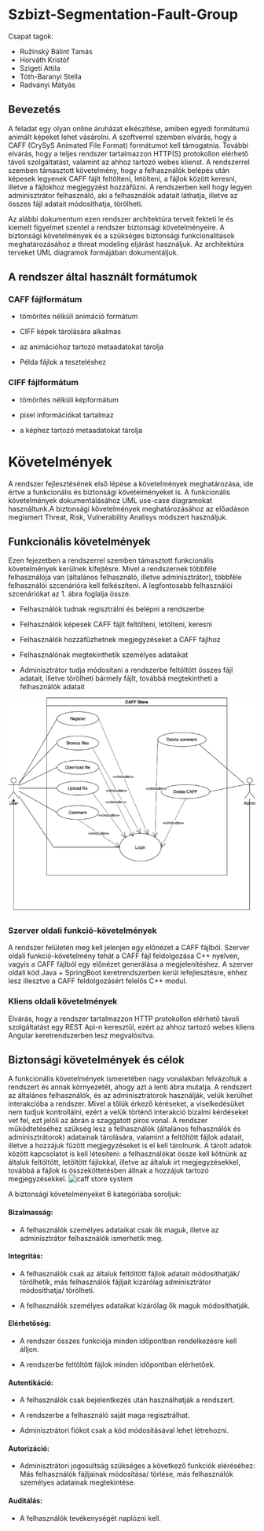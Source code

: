 # Szbizt-Segmentation-Fault-Group

Csapat tagok:

-   Ružinský Bálint Tamás
-   Horváth Kristóf
-   Szigeti Attila
-   Tóth-Baranyi Stella
-   Radványi Mátyás
 


## Bevezetés
A feladat egy olyan online áruházat elkészítése, amiben egyedi formátumú animált képeket lehet vásárolni. A szoftverrel szemben elvárás, hogy a CAFF (CrySyS Animated File Format) formátumot kell támogatnia. További elvárás, hogy a teljes rendszer tartalmazzon HTTP(S) protokollon elérhető távoli szolgáltatást, valamint az ahhoz tartozó webes klienst. A rendszerrel szemben támasztott követelmény, hogy a felhasználók belépés után képesek legyenek CAFF fájlt feltölteni, letölteni, a fájlok között keresni, illetve a fájlokhoz megjegyzést hozzáfűzni. A rendszerben kell hogy legyen adminisztrátor felhasználó, aki a felhasználók adatait láthatja, illetve az összes fájl adatait módosíthatja, törölheti.

Az alábbi dokumentum ezen rendszer architektúra terveit fekteti le és kiemelt figyelmet szentel a rendszer biztonsági követelményeire. A biztonsági követelmények és a szükséges biztonsági funkcionalitások meghatározásához a threat modeling eljárást használjuk. Az architektúra terveket UML diagramok formájában dokumentáljuk.

## A rendszer által használt formátumok

### CAFF fájlformátum

-   tömörítés nélküli animáció formátum
    
-   CIFF képek tárolására alkalmas
    
-   az animációhoz tartozó metaadatokat tárolja
    
-   Példa fájlok a teszteléshez
    

### CIFF fájlformátum

-   tömörítés nélküli képformátum
    
-   pixel információkat tartalmaz
    
-   a képhez tartozó metaadatokat tárolja
 # Követelmények

A rendszer fejlesztésének első lépése a követelmények meghatározása, ide értve a funkcionális és biztonsági követelményeket is. A funkcionális követelmények dokumentálásához UML use-case diagramokat használtunk.A biztonsági követelmények meghatározásához az előadáson megismert Threat, Risk, Vulnerability Analisys módszert használjuk.

## Funkcionális követelmények

Ezen fejezetben a rendszerrel szemben támasztott funkcionális követelmények kerülnek kifejtésre. Mivel a rendszernek többféle felhasználója van (általános felhasználó, illetve adminisztrátor), többféle felhasználói szcenárióra kell felkészíteni. A legfontosabb felhasználói szcenáriókat az 1. ábra foglalja össze.

-   Felhasználók tudnak regisztrálni és belépni a rendszerbe
    
-   Felhasználók képesek CAFF fájlt feltölteni, letölteni, keresni
    
-   Felhasználók hozzáfűzhetnek megjegyzéseket a CAFF fájlhoz
    
-   Felhasználónak megtekinthetik személyes adataikat
    
-   Adminisztrátor  tudja módosítani a rendszerbe feltöltött összes fájl adatait, illetve törölheti bármely fájlt, továbbá megtekintheti a felhasználók adatait

![use case diagram](https://github.com/Mradvanyi123/Szbizt-Segmentation-Fault-Group/blob/Mradvanyi123-patch-1/use_case.drawio.png)

### Szerver oldali funkció-követelmények

A rendszer felületén meg kell jelenjen egy előnézet a CAFF fájlból. Szerver oldali funkció-követelmény tehát a CAFF fájl feldolgozása C++ nyelven, vagyis a CAFF fájlból egy előnézet generálása a megjelenítéshez. A szerver oldali kód Java + SpringBoot keretrendszerben kerül lefejlesztésre, ehhez lesz illesztve a CAFF feldolgozásért felelős C++ modul.

### Kliens oldali követelmények

Elvárás, hogy a rendszer tartalmazzon HTTP protokollon elérhető távoli szolgáltatást egy REST Api-n keresztül, ezért az ahhoz tartozó webes kliens Angular keretrendszerben lesz megvalósítva.
## Biztonsági követelmények és célok

A funkcionális követelmények ismeretében nagy vonalakban felvázoltuk a rendszert és annak környezetét, ahogy azt a lenti ábra mutatja. A rendszert az általános felhasználók, és az adminisztrátorok használják, velük kerülhet interakcióba a rendszer. Mivel a tőlük érkező kéréseket, a viselkedésüket nem tudjuk kontrollálni, ezért a velük történő interakció bizalmi kérdéseket vet fel, ezt jelöli az ábrán a szaggatott piros vonal. A rendszer működtetéséhez szükség lesz a felhasználók (általános felhasználók és adminisztrátorok) adatainak tárolására, valamint a feltöltött fájlok adatait, illetve a hozzájuk fűzött megjegyzéseket is el kell tárolnunk. A tárolt adatok között kapcsolatot is kell létesíteni: a felhasználókat össze kell kötnünk az általuk feltöltött, letöltött fájlokkal, illetve az általuk írt megjegyzésekkel, továbbá a fájlok is összeköttetésben állnak a hozzájuk tartozó megjegyzésekkel.
![caff store system](https://github.com/Mradvanyi123/Szbizt-Segmentation-Fault-Group/blob/Mradvanyi123-patch-1/Untitled%20Diagram.drawio)

A biztonsági követelményeket 6 kategóriába soroljuk:
#### Bizalmasság:

-   A felhasználók személyes adataikat csak ők maguk, illetve az adminisztrátor felhasználók ismerhetik meg.
    

#### Integritás:

-   A felhasználók csak az általuk feltöltött fájlok adatait módosíthatják/ törölhetik, más felhasználók fájljait kizárólag adminisztrátor módosíthatja/ törölheti.
    
-   A felhasználók személyes adataikat kizárólag ők maguk módosíthatják.
    

#### Elérhetőség:

-   A rendszer összes funkciója minden időpontban rendelkezésre kell álljon.
    
-   A rendszerbe feltöltött fájlok minden időpontban elérhetőek.
    

#### Autentikáció:

-   A felhasználók csak bejelentkezés után használhatják a rendszert.
    
-   A rendszerbe a felhasználó saját maga regisztrálhat.
    
-   Adminisztrátori fiókot csak a kód módosításával lehet létrehozni.
    

#### Autorizáció:

-   Adminisztrátori jogosultság szükséges a következő funkciók eléréséhez: Más felhasználók fájljainak módosítása/ törlése, más felhasználók személyes adatainak megtekintése.
    

#### Auditálás:

-   A felhasználók tevékenységét naplózni kell.

